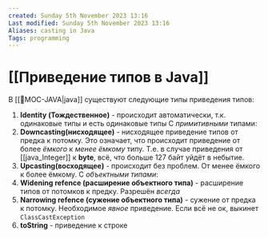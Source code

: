 ```yaml
---
created: Sunday 5th November 2023 13:16
Last modified: Sunday 5th November 2023 13:16
Aliases: casting in Java
Tags: programming
---
```


# [[Приведение типов в Java]]

В [[📙MOC-JAVA|java]] существуют следующие типы приведения типов:
1. **Identity (Тождественное)** - происходит автоматически, т.к. одинаковые типы и есть одинаковые типы
С *примитивными* типами:
2. **Downcasting(нисходящее)** - нисходящее приведение типов от предка к потомку. Это означает, что происходит приведение от более *ёмкого* к *менее ёмкому* типу. Т.е. в случае приведения от [[java_Integer]] к **byte**, всё, что больше 127 байт уйдёт в небытие.
3. **Upcasting(восходящее)** - происходит без проблем. От менее ёмкого к более ёмкому.
С *объектными типами*:
4. **Widening refence (расширение объектного типа)** - расширение типов от потомков к предку. Разрешён *всегда*
5. **Narrowing refence (сужение объектного типа)** - сужение от предка к потомку. Необходимое *явное* приведение. Если всё не ок, выкинет `ClassCastException`
6. **toString** - приведение к строке